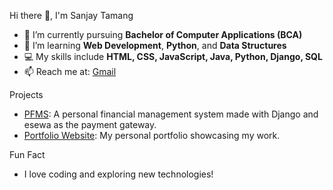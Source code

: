 Hi there 👋, I'm Sanjay Tamang
- 🔭 I’m currently pursuing **Bachelor of Computer Applications (BCA)**
- 🌱 I’m learning **Web Development**, **Python**, and **Data Structures**
- 💻 My skills include **HTML, CSS, JavaScript, Java, Python, Django, SQL**
- 📫 Reach me at: [Gmail](sanjaytheeng007@gmail.com)

Projects
- [PFMS](https://github.com/sanjaytheeng/PFMS): A personal financial management system made with Django and esewa as the payment gateway.
- [Portfolio Website](https://github.com/sanjaytheeng/Portfolio): My personal portfolio showcasing my work.

Fun Fact
- I love coding and exploring new technologies!
